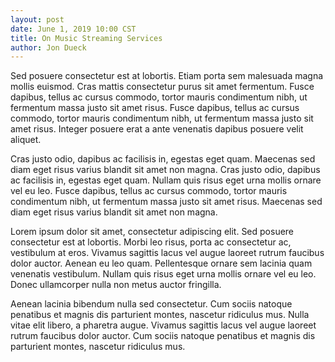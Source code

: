 ```yaml
---
layout: post
date: June 1, 2019 10:00 CST
title: On Music Streaming Services
author: Jon Dueck
---
```


Sed posuere consectetur est at lobortis. Etiam porta sem malesuada magna mollis euismod. Cras mattis consectetur purus sit amet fermentum. Fusce dapibus, tellus ac cursus commodo, tortor mauris condimentum nibh, ut fermentum massa justo sit amet risus. Fusce dapibus, tellus ac cursus commodo, tortor mauris condimentum nibh, ut fermentum massa justo sit amet risus. Integer posuere erat a ante venenatis dapibus posuere velit aliquet.

Cras justo odio, dapibus ac facilisis in, egestas eget quam. Maecenas sed diam eget risus varius blandit sit amet non magna. Cras justo odio, dapibus ac facilisis in, egestas eget quam. Nullam quis risus eget urna mollis ornare vel eu leo. Fusce dapibus, tellus ac cursus commodo, tortor mauris condimentum nibh, ut fermentum massa justo sit amet risus. Maecenas sed diam eget risus varius blandit sit amet non magna.

Lorem ipsum dolor sit amet, consectetur adipiscing elit. Sed posuere consectetur est at lobortis. Morbi leo risus, porta ac consectetur ac, vestibulum at eros. Vivamus sagittis lacus vel augue laoreet rutrum faucibus dolor auctor. Aenean eu leo quam. Pellentesque ornare sem lacinia quam venenatis vestibulum. Nullam quis risus eget urna mollis ornare vel eu leo. Donec ullamcorper nulla non metus auctor fringilla.

Aenean lacinia bibendum nulla sed consectetur. Cum sociis natoque penatibus et magnis dis parturient montes, nascetur ridiculus mus. Nulla vitae elit libero, a pharetra augue. Vivamus sagittis lacus vel augue laoreet rutrum faucibus dolor auctor. Cum sociis natoque penatibus et magnis dis parturient montes, nascetur ridiculus mus.
